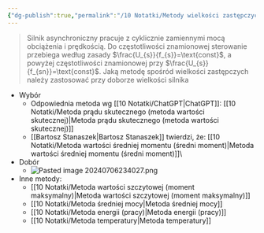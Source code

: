 ```yaml
---
{"dg-publish":true,"permalink":"/10 Notatki/Metody wielkości zastępczych przy doborze wielkości silnika/","tags":["wiedza/definicja"]}
---
```


>Silnik asynchroniczny pracuje z cyklicznie zamiennymi mocą obciążenia i prędkością. Do częstotliwości znamionowej sterowanie przebiega według zasady $\frac{U_{s}}{f_{s}}=\text{const}$, a powyżej częstotliwości znamionowej przy $\frac{U_{s}}{f_{sn}}=\text{const}$. Jaką metodę spośród wielkości zastępczych należy zastosować przy doborze wielkości silnika

* Wybór 
	* Odpowiednia metoda wg [[10 Notatki/ChatGPT\|ChatGPT]]: [[10 Notatki/Metoda prądu skutecznego (metoda wartości skutecznej)\|Metoda prądu skutecznego (metoda wartości skutecznej)]] 
	* [[Bartosz Stanaszek\|Bartosz Stanaszek]] twierdzi, że: [[10 Notatki/Metoda wartości średniej momentu (średni moment)\|Metoda wartości średniej momentu (średni moment)]]\
* Dobór
	* ![Pasted image 20240706234027.png](/img/user/80%20Zasoby/Pasted%20image%2020240706234027.png)
* Inne metody:
	* [[10 Notatki/Metoda wartości szczytowej (moment maksymalny)\|Metoda wartości szczytowej (moment maksymalny)]]
	* [[10 Notatki/Metoda średniej mocy\|Metoda średniej mocy]]
	* [[10 Notatki/Metoda energii (pracy)\|Metoda energii (pracy)]]
	* [[10 Notatki/Metoda temperatury\|Metoda temperatury]]